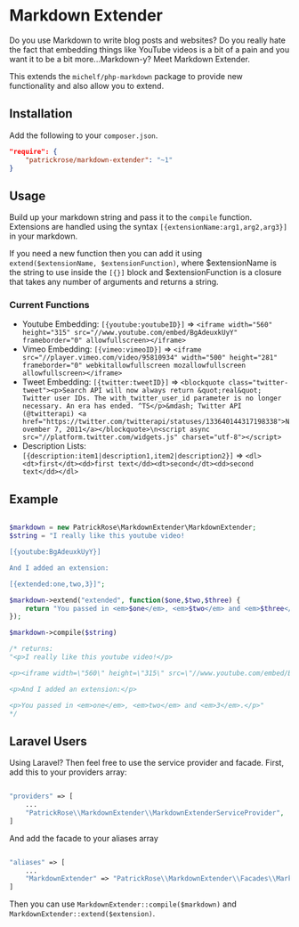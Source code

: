 # Markdown Extender

Do you use Markdown to write blog posts and websites? Do you really hate the fact that embedding things like
YouTube videos is a bit of a pain and you want it to be a bit more...Markdown-y? Meet Markdown Extender.

This extends the `michelf/php-markdown` package to provide new functionality and also allow you to extend.

## Installation

Add the following to your `composer.json`.

```json
"require": {
    "patrickrose/markdown-extender": "~1"
}
```

## Usage

Build up your markdown string and pass it to the `compile` function. Extensions are
handled using the syntax `[{extensionName:arg1,arg2,arg3}]` in your markdown.

If you need a new function then you can add it using
`extend($extensionName, $extensionFunction)`, where $extensionName is the string to use
inside the `[{}]` block and $extensionFunction is a closure that takes any number of
arguments and returns a string.

### Current Functions

* Youtube Embedding: `[{youtube:youtubeID}]` => `<iframe width="560" height="315" src="//www.youtube.com/embed/BgAdeuxkUyY" frameborder="0" allowfullscreen></iframe>`
* Vimeo Embedding: `[{vimeo:vimeoID}]` => `<iframe src="//player.vimeo.com/video/95810934" width="500" height="281" frameborder="0" webkitallowfullscreen mozallowfullscreen allowfullscreen></iframe>`
* Tweet Embedding: `[{twitter:tweetID}]` => `<blockquote class="twitter-tweet"><p>Search API will now always return &quot;real&quot; Twitter user IDs. The with_twitter_user_id parameter is no longer necessary. An era has ended. ^TS</p>&mdash; Twitter API (@twitterapi) <a href="https://twitter.com/twitterapi/statuses/133640144317198338">November 7, 2011</a></blockquote>\n<script async src="//platform.twitter.com/widgets.js" charset="utf-8"></script>`
* Description Lists: `[{description:item1|description1,item2|description2}]` => `<dl><dt>first</dt><dd>first text</dd><dt>second</dt><dd>second text</dd></dl>`

## Example

```php

$markdown = new PatrickRose\MarkdownExtender\MarkdownExtender;
$string = "I really like this youtube video!

[{youtube:BgAdeuxkUyY}]

And I added an extension:

[{extended:one,two,3}]";

$markdown->extend("extended", function($one,$two,$three) {
    return "You passed in <em>$one</em>, <em>$two</em> and <em>$three</em>.";
});

$markdown->compile($string)

/* returns:
"<p>I really like this youtube video!</p>

<p><iframe width=\"560\" height=\"315\" src=\"//www.youtube.com/embed/BgAdeuxkUyY\" frameborder=\"0\" allowfullscreen></iframe></p>

<p>And I added an extension:</p>

<p>You passed in <em>one</em>, <em>two</em> and <em>3</em>.</p>"
*/
```

## Laravel Users

Using Laravel? Then feel free to use the service provider and facade. First, add this
to your providers array:

```php

"providers" => [
    ...
    "PatrickRose\\MarkdownExtender\\MarkdownExtenderServiceProvider",
]
```

And add the facade to your aliases array

```php

"aliases" => [
    ...
    "MarkdownExtender" => "PatrickRose\\MarkdownExtender\\Facades\\MarkdownExtender"
]
```

Then you can use `MarkdownExtender::compile($markdown)` and
`MarkdownExtender::extend($extension)`.